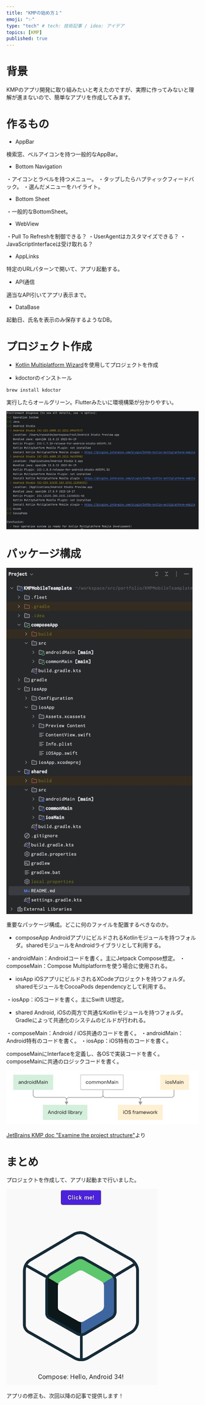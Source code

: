 ```yaml
---
title: "KMPの始め方１"
emoji: "✨"
type: "tech" # tech: 技術記事 / idea: アイデア
topics: [KMP]
published: true
---
```


# 背景

KMPのアプリ開発に取り組みたいと考えたのですが、実際に作ってみないと理解が進まないので、簡単なアプリを作成してみます。

# 作るもの

- AppBar

検索窓、ベルアイコンを持つ一般的なAppBar。

- Bottom Navigation

・アイコンとラベルを持つメニュー。
・タップしたらハプティックフィードバック。
・選んだメニューをハイライト。

- Bottom Sheet

・一般的なBottomSheet。

- WebView

・Pull To Refreshを制御できる？
・UserAgentはカスタマイズできる？
・JavaScriptInterfaceは受け取れる？

- AppLinks

特定のURLパターンで開いて、アプリ起動する。

- API通信

適当なAPI引いてアプリ表示まで。

- DataBase

起動日、氏名を表示のみ保存するようなDB。

# プロジェクト作成

- [Kotlin Multiplatform Wizard](https://kmp.jetbrains.com/?_ga=2.219420249.1973960092.1714167749-1154006750.1666066378&_gl=1*j6te2z*_ga*MTE1NDAwNjc1MC4xNjY2MDY2Mzc4*_ga_9J976DJZ68*MTcxNDE3MjIxMi4yNS4xLjE3MTQxNzIzNjguNTguMC4w)を使用してプロジェクトを作成

- kdoctorのインストール

```
brew install kdoctor
```

実行したらオールグリーン。Flutterみたいに環境構築が分かりやすい。

![](/images/kmp-tutorial1/2024-04-27-08-17-04.png)

# パッケージ構成

![](/images/kmp-tutorial1/2024-04-27-08-29-17.png)

重要なパッケージ構成。どこに何のファイルを配置するべきなのか。

- composeApp
AndroidアプリにビルドされるKotlinモジュールを持つフォルダ。sharedモジュールをAndroidライブラリとして利用する。

・androidMain：Androidコードを書く。主にJetpack Compose想定。
・composeMain：Compose Multiplatformを使う場合に使用される。

- iosApp
iOSアプリにビルドされるXCodeプロジェクトを持つフォルダ。sharedモジュールをCocoaPods dependencyとして利用する。

・iosApp：iOSコードを書く。主にSwift UI想定。

- shared
Android, iOSの両方で共通なKotlinモジュールを持つフォルダ。Gradleによって共通化のシステムのビルドが行われる。

・composeMain：Android / iOS共通のコードを書く。
・androidMain：Android特有のコードを書く。
・iosApp：iOS特有のコードを書く。

composeMainにInterfaceを定義し、各OSで実装コードを書く。
composeMainに共通のロジックコードを書く。

![](/images/kmp-tutorial1/2024-04-27-08-41-26.png)

[JetBrains KMP doc "Examine the project structure"](https://www.jetbrains.com/help/kotlin-multiplatform-dev/multiplatform-create-first-app.html#examine-the-project-structure)より

# まとめ

プロジェクトを作成して、アプリ起動まで行いました。

![](/images/kmp-tutorial1/2024-04-27-08-53-31.png)

アプリの修正も、次回以降の記事で提供します！
